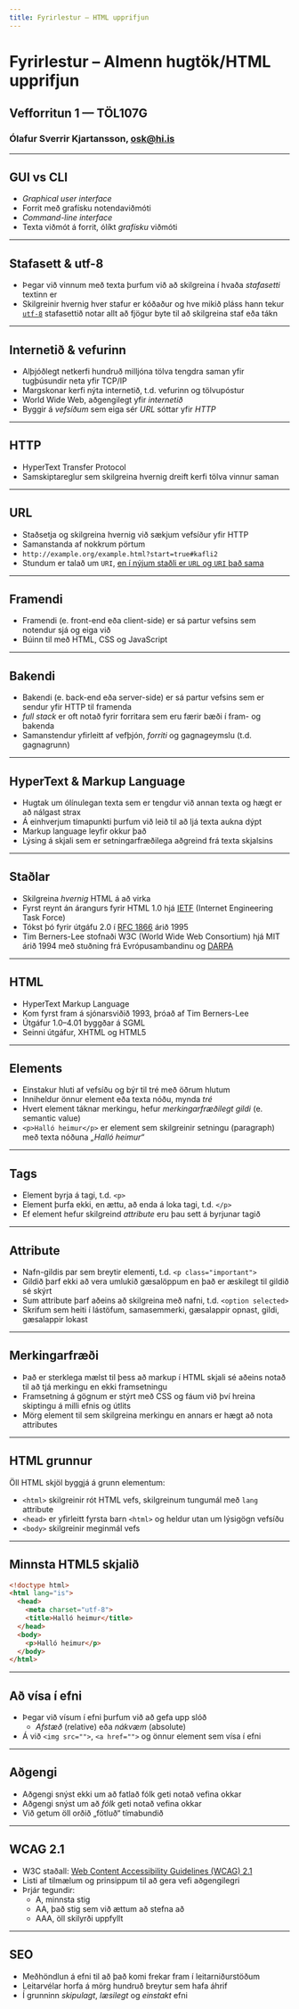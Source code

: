 ```yaml
---
title: Fyrirlestur – HTML upprifjun
---
```


# Fyrirlestur – Almenn hugtök/HTML upprifjun

## Vefforritun 1 — TÖL107G

### Ólafur Sverrir Kjartansson, [osk@hi.is](mailto:osk@hi.is)

---

## GUI vs CLI

* _Graphical user interface_
* Forrit með grafísku notendaviðmóti
* _Command-line interface_
* Texta viðmót á forrit, ólíkt _grafísku_ viðmóti

***

## Stafasett & utf-8

* Þegar við vinnum með texta þurfum við að skilgreina í hvaða _stafasetti_ textinn er
* Skilgreinir hvernig hver stafur er kóðaður og hve mikið pláss hann tekur
[`utf-8`](https://en.wikipedia.org/wiki/UTF-8) stafasettið notar allt að fjögur byte til að skilgreina staf eða tákn

***

## Internetið & vefurinn

* Alþjóðlegt netkerfi hundruð milljóna tölva tengdra saman yfir tugþúsundir neta yfir TCP/IP
* Margskonar kerfi nýta internetið, t.d. vefurinn og tölvupóstur
* World Wide Web, aðgengilegt yfir _internetið_
* Byggir á _vefsíðum_ sem eiga sér _URL_ sóttar yfir _HTTP_

***

## HTTP

* HyperText Transfer Protocol
* Samskiptareglur sem skilgreina hvernig dreift kerfi tölva vinnur saman

***

## URL

* Staðsetja og skilgreina hvernig við sækjum vefsíður yfir HTTP
* Samanstanda af nokkrum pörtum
* `http://example.org/example.html?start=true#kafli2`
* Stundum er talað um `URI`, [en í nýjum staðli er `URL` og `URI` það sama](https://url.spec.whatwg.org/)

***

## Framendi

* Framendi (e. front-end eða client-side) er sá partur vefsins sem notendur sjá og eiga við
* Búinn til með HTML, CSS og JavaScript

***

## Bakendi

* Bakendi (e. back-end eða server-side) er sá partur vefsins sem er sendur yfir HTTP til framenda
* _full stack_ er oft notað fyrir forritara sem eru færir bæði í fram- og bakenda
* Samanstendur yfirleitt af vefþjón, _forriti_ og gagnageymslu (t.d. gagnagrunn)

---

## HyperText & Markup Language

* Hugtak um ólínulegan texta sem er tengdur við annan texta og hægt er að nálgast strax
* Á einhverjum tímapunkti þurfum við leið til að ljá texta aukna dýpt
* Markup language leyfir okkur það
* Lýsing á skjali sem er setningarfræðilega aðgreind frá texta skjalsins

***

## Staðlar

* Skilgreina _hvernig_ HTML á að virka
* Fyrst reynt án árangurs fyrir HTML 1.0 hjá [IETF](https://en.wikipedia.org/wiki/Internet_Engineering_Task_Force) (Internet Engineering Task Force)
* Tókst þó fyrir útgáfu 2.0 í [RFC 1866](https://tools.ietf.org/html/rfc1866) árið 1995
* Tim Berners-Lee stofnaði W3C (World Wide Web Consortium) hjá MIT árið 1994 með stuðning frá Evrópusambandinu og [DARPA](https://en.wikipedia.org/wiki/DARPA)

***

## HTML

* HyperText Markup Language
* Kom fyrst fram á sjónarsviðið 1993, þróað af Tim Berners-Lee
* Útgáfur 1.0–4.01 byggðar á SGML
* Seinni útgáfur, XHTML og HTML5

***

## Elements

* Einstakur hluti af vefsíðu og býr til tré með öðrum hlutum
* Inniheldur önnur element eða texta nóðu, mynda _tré_
* Hvert element táknar merkingu, hefur _merkingarfræðilegt gildi_ (e. semantic value)
* `<p>Halló heimur</p>` er element sem skilgreinir setningu (paragraph) með texta nóðuna _„Halló heimur“_

***

## Tags

* Element byrja á tagi, t.d. `<p>`
* Element þurfa ekki, en ættu, að enda á loka tagi, t.d. `</p>`
* Ef element hefur skilgreind _attribute_ eru þau sett á byrjunar tagið

***

## Attribute

* Nafn-gildis par sem breytir elementi, t.d. `<p class="important">`
* Gildið þarf ekki að vera umlukið gæsalöppum en það er æskilegt til gildið sé skýrt
* Sum attribute þarf aðeins að skilgreina með nafni, t.d. `<option selected>`
* Skrifum sem heiti í lástöfum, samasemmerki, gæsalappir opnast, gildi, gæsalappir lokast

***

## Merkingarfræði

* Það er sterklega mælst til þess að markup í HTML skjali sé aðeins notað til að tjá merkingu en ekki framsetningu
* Framsetning á gögnum er stýrt með CSS og fáum við því hreina skiptingu á milli efnis og útlits
* Mörg element til sem skilgreina merkingu en annars er hægt að nota attributes

***

## HTML grunnur

Öll HTML skjöl byggjá á grunn elementum:

* `<html>` skilgreinir rót HTML vefs, skilgreinum tungumál með `lang` attribute
* `<head>` er yfirleitt fyrsta barn `<html>` og heldur utan um lýsigögn vefsíðu
* `<body>` skilgreinir meginmál vefs

***

## Minnsta HTML5 skjalið

```html
<!doctype html>
<html lang="is">
  <head>
    <meta charset="utf-8">
    <title>Halló heimur</title>
  </head>
  <body>
    <p>Halló heimur</p>
  </body>
</html>
```

***

## Að vísa í efni

* Þegar við vísum í efni þurfum við að gefa upp slóð
  * _Afstæð_ (relative) eða _nákvæm_ (absolute)
* Á við `<img src="">`, `<a href="">` og önnur element sem vísa í efni

***

## Aðgengi

* Aðgengi snýst ekki um að fatlað fólk geti notað vefina okkar
* Aðgengi snýst um að _fólk_ geti notað vefina okkar
* Við getum öll orðið „fötluð“ tímabundið

***

## WCAG 2.1

* W3C staðall: [Web Content Accessibility Guidelines (WCAG) 2.1](https://www.w3.org/TR/WCAG21/)
* Listi af tilmælum og prinsippum til að gera vefi aðgengilegri
* Þrjár tegundir:
  * A, minnsta stig
  * AA, það stig sem við ættum að stefna að
  * AAA, öll skilyrði uppfyllt

***

## SEO

* Meðhöndlun á efni til að það komi frekar fram í leitarniðurstöðum
* Leitarvélar horfa á mörg hundruð breytur sem hafa áhrif
* Í grunninn _skipulagt_, _læsilegt_ og _einstakt_ efni
